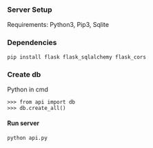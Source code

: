 ### Server Setup

Requirements:
  Python3,
  Pip3,
  Sqlite

### Dependencies
```
pip install flask flask_sqlalchemy flask_cors
```

### Create db

Python in cmd
```
>>> from api import db
>>> db.create_all()
```

#### Run server
```
python api.py
```
